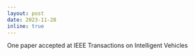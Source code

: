 ```yaml
---
layout: post
date: 2023-11-28
inline: true
---
```


One paper accepted at IEEE Transactions on Intelligent Vehicles

